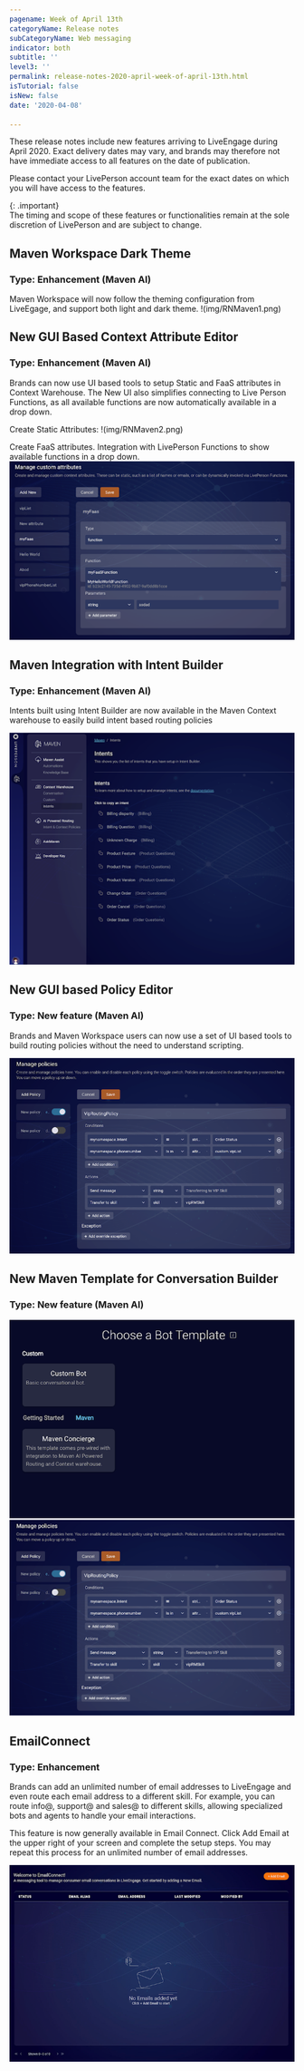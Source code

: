 ```yaml
---
pagename: Week of April 13th
categoryName: Release notes
subCategoryName: Web messaging
indicator: both
subtitle: ''
level3: ''
permalink: release-notes-2020-april-week-of-april-13th.html
isTutorial: false
isNew: false
date: '2020-04-08'

---
```


These release notes include new features arriving to LiveEngage during April 2020. Exact delivery dates may vary, and brands may therefore not have immediate access to all features on the date of publication.

Please contact your LivePerson account team for the exact dates on which you will have access to the features.

{: .important}  
The timing and scope of these features or functionalities remain at the sole discretion of LivePerson and are subject to change.

## Maven Workspace Dark Theme
### Type: Enhancement (Maven AI)

Maven Workspace will now follow the theming configuration from LiveEgage, and support both light and dark theme. 
!(img/RNMaven1.png)

## New GUI Based Context Attribute Editor
### Type: Enhancement (Maven AI)

Brands can now use UI based tools to setup Static and FaaS attributes in Context Warehouse. 
The New UI also simplifies connecting to Live Person Functions, as all available functions are now automatically available in a drop down. 

Create Static Attributes:
!(img/RNMaven2.png)

Create FaaS attributes. Integration with LivePerson Functions to show available functions in a drop down. 
![](img/RNMaven3.png)

## Maven Integration with Intent Builder
### Type: Enhancement (Maven AI)

Intents built using Intent Builder are now available in the Maven Context warehouse to easily build intent based routing policies

![](img/RNMaven4.png)

## New GUI based Policy Editor
### Type: New feature (Maven AI)

Brands and Maven Workspace users can now use a set of UI based tools to build routing policies without the need to understand scripting. 

![](img/RNMaven5.png)

## New Maven Template for Conversation Builder
### Type: New feature (Maven AI)

![](img/RNMaven6.png)
![](img/RNMaven7.png)

## EmailConnect 
### Type: Enhancement

Brands can add an unlimited number of email addresses to LiveEngage and even route each email address to a different skill. For example, you can route info@, support@ and sales@ to different skills, allowing specialized bots and agents to handle your email interactions. 

This feature is now generally available in Email Connect. Click Add Email at the upper right of your screen and complete the setup steps. You may repeat this process for an unlimited number of email addresses.

![](img/EmailConnect_new_UI1.png)


